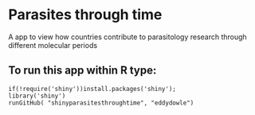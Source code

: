 # Parasites through time

A app to view how countries contribute to parasitology research through different molecular periods 

## To run this app within R type:

```
if(!require('shiny'))install.packages('shiny');
library('shiny')
runGitHub( "shinyparasitesthroughtime", "eddydowle")
```
